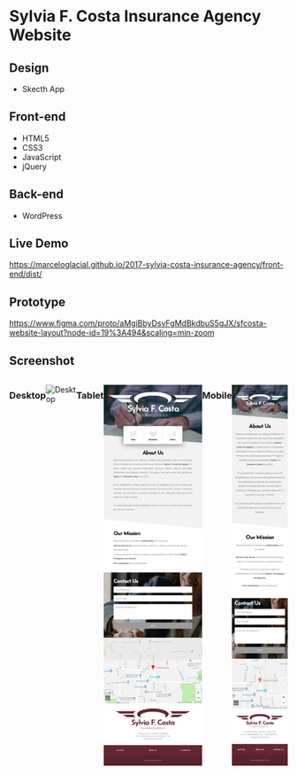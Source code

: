 # Sylvia F. Costa Insurance Agency Website

## Design

* Skecth App

## Front-end 

* HTML5
* CSS3
* JavaScript
* jQuery

## Back-end

* WordPress

## Live Demo

https://marceloglacial.github.io/2017-sylvia-costa-insurance-agency/front-end/dist/

## Prototype

https://www.figma.com/proto/aMgiBbyDsvFgMdBkdbuS5gJX/sfcosta-website-layout?node-id=19%3A494&scaling=min-zoom

## Screenshot

<div style="display: flex; width:100%; justify-content: center;">

### Desktop
![Desktop](docs/screenshots/desktop.png) 

---

### Tablet
![Tablet](docs/screenshots/tablet.png) 

---

### Mobile
![Mobile](docs/screenshots/mobile.png)
</div>
